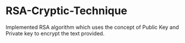 # RSA-Cryptic-Technique
Implemented RSA algorithm which uses the concept of Public Key and Private key to encrypt the text provided.
